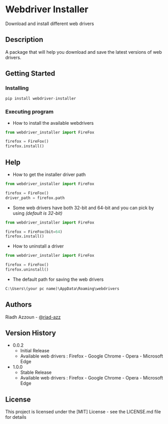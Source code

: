 # Webdriver Installer

Download and install different web drivers 

## Description

A package that will help you download and save the latest versions of web drivers.

## Getting Started

### Installing

```python
pip install webdriver-installer
```

### Executing program

* How to install the available webdrivers
```python
from webdriver_installer import FireFox

firefox = FireFox()
firefox.install()
```

## Help

* How to get the installer driver path
```python
from webdriver_installer import FireFox

firefox = FireFox()
driver_path = firefox.path
```

* Some web drivers have both 32-bit and 64-bit and you can pick by using _(default is 32-bit)_
```python
from webdriver_installer import FireFox

firefox = FireFox(bit=64)
firefox.install()
```

* How to uninstall a driver
```python
from webdriver_installer import FireFox

firefox = FireFox()
firefox.uninstall()
```

* The default path for saving the web drivers
```python
C:\Users\(your pc name)\AppData\Roaming\webdrivers
```

## Authors

Riadh Azzoun - [@riad-azz](https://github.com/riad-azz)

## Version History

* 0.0.2
    * Initial Release
    * Available web drivers : Firefox - Google Chrome - Opera - Microsoft Edge
* 1.0.0
    * Stable Release
    * Available web drivers : Firefox - Google Chrome - Opera - Microsoft Edge

## License

This project is licensed under the [MIT] License - see the LICENSE.md file for details
